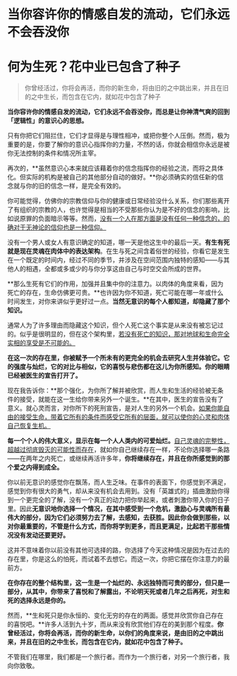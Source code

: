 # 当你容许你的情感自发的流动，它们永远不会吞没你

# 何为生死？花中业已包含了种子

> 你曾经活过，你将会再活，而你的新生命，将由旧的之中跳出来，并且在旧的之中生长，而包含在它内，就如花中包含了种子

**当你容许你的情感自发的流动，它们永远不会吞没你，而总是让你神清气爽的回到「逻辑性」的意识心的思想。**

只有你把它们阻拦住，它们才显得是与理性相冲，或把你整个人压倒。然而，极为重要的是，你要了解你的意识心指挥你的力量，不然的话，你就会相信你永远是被你无法控制的条件和情况所主宰。

再次的，**虽然意识心本来就应该藉着你的信念指挥你的经验之流，而将之具体化。但实际的机构是被自己的其他部分自动的做好。**你必须确实的信任新的信念就与你的旧的信念一样，是完全有效的。

你可能觉得，仿佛你的宗教信仰与你的健康或日常经验没什么关系，你们那些离开了有组织的宗教的人，也许觉得是相当的不受那些你认为是不好的信念的影响，比如说原罪的负面暗示等等。然而，<u>没有一个人在那方面是没有任何一种信念的，的确对于无神论的信仰也是一种信仰。</u>

没有一个男人或女人有意识确定的知道，哪一天是他这生中的最后一天。**有生有死就是现在灵魂在肉体中的表达架构**。在生与死之间含着俗世的经验，你看它是发生在一个既定的时间内，经过不同的季节，并涉及在空间范围内独特的感知——与其他人的相遇，全都或多或少的与你分享这由自己与时空交会所成的世界。

**那么生死有它们的作用，加强并且集中你的注意力。以肉体的角度来看，因为死亡的存在，生命仿佛更可贵。**也许因为你不知道，死亡可能在哪一年或什么时间发生，对你来讲似乎更好过一点。**当然无意识的每个人都知道，却隐藏了那个知识。**

通常人为了许多理由而隐藏这个知识，但个人死亡这个事实是从来没有被忘记过的。似乎是很明显的，但在这个架构里，<u>若没有死亡的知识，那对地球和生命完全实相的享受是不可能的。</u>

**在这一次的存在里，你被赋予一个所未有的更完全的机会去研究人生并体验它。它的强度与灿烂，它的对比与相似，它的喜悦与悲伤都在这儿为你所感知。你的眼睛已经被医生的宣告打开了。**

现在我告诉你：**那个强化，为你所了解并被欣赏，而人生和生活的经验被无条件的接受，就能在这一生给你带来另外一个诞生。**在其中，医生的宣告没有了意义。就心灵而言，对你所下的死刑宣告，是对人生的另外一个机会。<u>如果你能自由的接受生命，带着它所有的条件而感受它所有的层面，就可以使你的心灵和肉体自己恢复生机。</u>

**每一个个人的伟大意义，显示在每一个人人类内的可爱灿烂。**<u>自己灵魂的完整性，超越过彻底毁灭的可能性而存在</u>，就如你自己继续存在一样，不论你选择哪一条路——在两年之内死亡，或继续再活许多年，**你将继续存在，并且在你所感觉到的那个爱之内得到成全。**

你以前无意识的感觉你在飘荡，而人生乏味。在事件的表面下，你感觉到不满足，感觉到你有很大的勇气，却从来没有机会去用到。没有「英雄式的」插曲激励你得到一个更完全的了解，没有一个真正的动力把你举起来，或者刺激你带入你的日子里。因此**无意识地你选择一个情况，在其中感受到一个危机，激励心与灵魂所有最伟大的部分，因为它们必须努力去了解，去感知，去获胜。因此你会做到那些，以对你最重要的，不管是什么方式，而你将学到更多，而且更满足，比起若干那些情况没有发动还要更好。**

这并不意味着你以前没有其他可选择的路，你选择了今天这种情况是因为在过去的存在里，你是这么的怕死，而试着不去想它。而这一次，你把它摆在你注意力的最前方。

**在你存在的整个结构里，这一生是一个灿烂的、永远独特而可贵的部分，但只是一部分，从其中，你带来了喜悦和了解露出，不论明天死或者几年之后再死，对生和死的选择永远是你的。** 

然而，**生和死只是你永恒的、变化无穷的存在的两面。感觉并欣赏你自己存在的喜悦吧。**许多人活到九十岁，而从来没有欣赏他们存在的美到那个程度。**你曾经活过，你将会再活，而你的新生命，以你们的角度来说，是由旧的之中跳出来，并且在旧的之中生长，而包含在它内，就如花中包含了种子。**

不管我们在哪里，我们都是一个旅行者。而作为一个旅行者，对另一个旅行者，我向你致敬。

